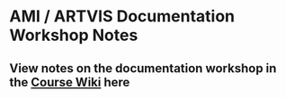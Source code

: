 # AMI / ARTVIS Documentation Workshop Notes

## View notes on the documentation workshop in the [Course Wiki](https://github.com/smriazati/documentation_workshop/wiki) here